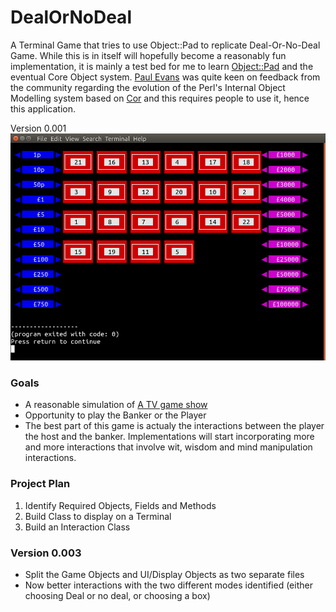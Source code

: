 # DealOrNoDeal
A Terminal Game that tries to use Object::Pad to replicate Deal-Or-No-Deal Game.  While this is in itself 
will hopefully become a reasonably fun implementation, it is mainly a test bed for me to learn
[Object::Pad](https://metacpan.org/dist/Object-Pad) and the eventual Core Object system. 
[Paul Evans](https://metacpan.org/author/PEVANS) was quite keen on feedback from the community regarding
the evolution of the Perl's Internal Object Modelling system based on [Cor](https://github.com/Perl-Apollo/Corinna)
and this requires people to use it, hence this application.


Version 0.001
![image](https://github.com/saiftynet/DealOrNoDeal/blob/main/Screenshots/Version001.png)

### Goals
* A reasonable simulation of [A TV game show](https://en.wikipedia.org/wiki/Deal_or_No_Deal)
* Opportunity to play the Banker or the Player
* The best part of this game is actualy the interactions between the player the host and the banker.
Implementations will start incorporating more and more interactions that involve wit, wisdom and
mind manipulation interactions.

### Project Plan
1. Identify Required Objects, Fields and Methods
2. Build Class to display on a Terminal 
3. Build an Interaction Class

### Version 0.003
- Split the Game Objects and UI/Display Objects as two separate files
- Now better interactions with the two different modes identified (either choosing Deal or no deal, or choosing a box)
